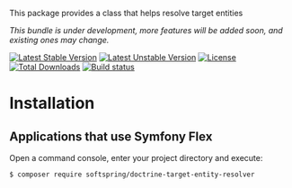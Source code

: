 This package provides a class that helps resolve target entities

*This bundle is under development, more features will be added soon, and existing ones may change.*

[![Latest Stable Version](https://poser.pugx.org/softspring/doctrine-target-entity-resolver/v/stable.svg)](https://packagist.org/packages/softspring/doctrine-target-entity-resolver)
[![Latest Unstable Version](https://poser.pugx.org/softspring/doctrine-target-entity-resolver/v/unstable.svg)](https://packagist.org/packages/softspring/doctrine-target-entity-resolver)
[![License](https://poser.pugx.org/softspring/doctrine-target-entity-resolver/license.svg)](https://packagist.org/packages/softspring/doctrine-target-entity-resolver)
[![Total Downloads](https://poser.pugx.org/softspring/doctrine-target-entity-resolver/downloads)](https://packagist.org/packages/softspring/doctrine-target-entity-resolver)
[![Build status](https://github.com/softspring/doctrine-target-entity-resolver/actions/workflows/php.yml/badge.svg?branch=5.2)](https://github.com/softspring/doctrine-target-entity-resolver/actions/workflows/php.yml)

# Installation

## Applications that use Symfony Flex

Open a command console, enter your project directory and execute:

```console
$ composer require softspring/doctrine-target-entity-resolver
```
